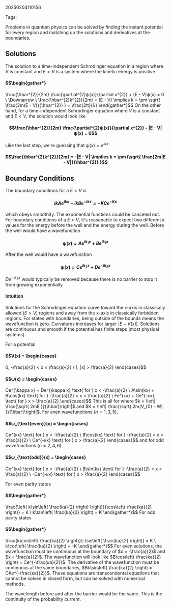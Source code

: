 20250204110156

Tags:

Problems in quantum physics can be solved by finding the instant potential for every region and matching up the solutions and derivatives at the boundaries. 

## Solutions
The solution to a time-independent Schrodinger equation in a region where $V$ is constant and $E > V$ is a system where the kinetic energy is positive 
#### $$\begin{gather*}
\frac{\hbar^{2}}{2m} \frac{\partial^{2}ψ(x)}{\partial x^{2}} + (E - V)ψ(x) = 0 \\
\Downarrow \\
\frac{\hbar^{2}k^{2}}{2m} = (E - V) \implies k = \pm \sqrt{ \frac{2m(E - V)}{\hbar^{2}} } = \frac{2π}{λ}
\end{gather*}$$
On the other hand, for a time-independent Schrodinger equation where $V$ is a constant and $E < V$, the solution would look like 
#### $$\frac{\hbar^{2}}{2m} \frac{\partial^{2}ψ(x)}{\partial x^{2}} - |E - V|ψ(x) = 0$$
Like the last step, we're guessing that $ψ(x) = e^{ikx}$ 
#### $$\frac{\hbar^{2}k^{2}}{2m} = -|E - V| \implies k = \pm i\sqrt{ \frac{2m|E - V|}{\hbar^{2}} }$$

## Boundary Conditions
The boundary conditions for a $E < V$ is
#### $$ikAe^{ikx} - ikBe^{-ikx} = -KCe^{-Kx}$$
which obeys smoothity. The exponential functions could be canceled out. For boundary conditions of a $E > V$, it's reasonable to expect two different $k$ values for the energy before the well and the energy during the well. Before the well would have a wavefunction
#### $$ψ(x) = Ae^{ik_{1}x} + Be^{ik_{1}x}$$
After the well would have a wavefunction
#### $$ψ(x) = Ce^{ik_{2}x} + De^{-ik_{2}x}$$
$De^{-ik_{2}x}$ would typically be removed because there is no barrier to stop it from growing exponentially. 

#### Intuition
Solutions for the Schrodinger equation curve toward the x-axis in classically allowed $(E > V)$ regions and away from the x-axis in classically forbidden regions. For states with boundaries, being outside of the bounds means the wavefunction is zero. Curvatures increases for larger $|E - V(x)|$. Solutions are continuous and smooth if the potential has finite steps (most physical systems). 

For a potential
#### $$V(x) = \begin{cases}
0; -\frac{a}{2} < x < \frac{a}{2} \\
1; |x| > \frac{a}{2}
\end{cases}$$

#### $$ψ(x) = \begin{cases}
Ce^{\kappa x} + De^{\kappa x} \text{ for } x < -\frac{a}{2} \\
A\sin(kx) + B\cos(kx) \text{ for } -\frac{a}{2} < x < \frac{a}{2} \\
Fe^{κx} + Ge^{-κx} \text{ for } x > \frac{a}{2}
\end{cases}$$
This is all for where $k = \left| \frac{\sqrt{ 2mE }}{\hbar}\right|$ and $K = \left| \frac{\sqrt{ 2m(V_{0} - W) }}{\hbar}\right|$. For even wavefunctions $(n = 1, 3, 5)$,
#### $$ψ_{\text{even}}(x) = \begin{cases}
Ce^{κx} \text{ for } x < -\frac{a}{2} \\
B\cos(kx) \text{ for } -\frac{a}{2} < x < \frac{a}{2} \\
Ce^{-κx} \text{ for } x > \frac{a}{2}
\end{cases}$$
and for odd wavefunctions $(n = 2, 4, 6)$ 
#### $$ψ_{\text{odd}}(x) = \begin{cases}
Ce^{κx} \text{ for } x < -\frac{a}{2} \\
B\sin(kx) \text{ for } -\frac{a}{2} < x < \frac{a}{2} \\
-Ce^{-κx} \text{ for } x > \frac{a}{2}
\end{cases}$$

For even parity states
#### $$\begin{gather*}
\frac{\left( k\sin\left( \frac{ka}{2} \right) \right)}{\cos\left( \frac{ka}{2}  \right)} = K \\
k\tan\left( \frac{ka}{2} \right) = K
\end{gather*}$$
For odd parity states
#### $$\begin{gather*}
\frac{k\cos\left( \frac{ka}{2} \right)}{-\sin\left( \frac{ka}{2} \right)} = K \\
k\cot\left( \frac{ka}{2} \right) = -K
\end{gather*}$$
For even solutions, the wavefunction must be continuous at the boundary of $x = -\frac{a}{2}$ and $x = \frac{a}{2}$. The wavefunction will look like $B\cos\left( \frac{ka}{2} \right) = Ce^{-\frac{κa}{2}}$. The derivative of the wavefunction must be continuous at the same boundaries, $Bk\sin\left( \frac{ka}{2} \right) = CKe^{-\frac{κa}{2}}$. These equations are transcendental equations that cannot be solved in closed form, but can be solved with numerical methods. 

The wavelength before and after the barrier would be the same. This is the continuity of the probability current. 